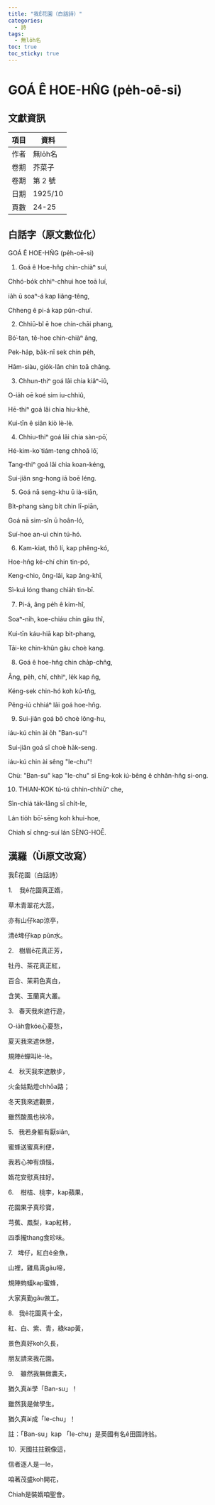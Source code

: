 ```yaml
---
title: "我Ê花園（白話詩）"
categories:
  - 詩
tags:
  - 無lo̍h名
toc: true
toc_sticky: true
---
```


# GOÁ Ê HOE-HN̂G (pe̍h-oē-si)

## 文獻資訊

| 項目 | 資料 |
|---|---|
| 作者 | 無lo̍h名 |
| 卷期 | 芥菜子 |
| 卷期 | 第 2 號 |
| 日期 | 1925/10 |
| 頁數 | 24-25 |

## 白話字（原文數位化）

GOÁ Ê HOE-HN̂G (pe̍h-oē-si)

1. Goá ê Hoe-hn̂g chin-chiàⁿ suí,

Chhó-bo̍k chhiⁿ-chhuì hoe toā luí,

ia̍h ū soaⁿ-á kap liâng-têng,

Chheng ê pi-á kap pûn-chuí.

2. Chhiū-bî ē hoe chin-chāi phang,

Bó͘-tan, tê-hoe chin-chiàⁿ âng,

Pek-ha̍p, ba̍k-nī sek chin pe̍h,

Hâm-siàu, gio̍k-lân chin toā châng.

3. Chhun-thiⁿ goá lâi chia kiâⁿ-iû,

O-ia̍h oē koé sim iu-chhiû,

Hē-thiⁿ goá lâi chia hiu-khè,

Kui-tīn ê siân kiò lè-lè.

4. Chhiu-thiⁿ goá lâi chia sàn-pō͘,

Hé-kim-ko͘ tiám-teng chhoā lō͘,

Tang-thiⁿ goá lâi chia koan-kéng,

Sui-jiân sng-hong iā boē léng.

5. Goá nā seng-khu ū ià-siān,

Bi̍t-phang sàng bi̍t chin lī-piān,

Goá nā sim-sîn ū hoân-ló,

Suí-hoe an-uì chin tú-hó.

6. Kam-kiat, thô lí, kap phêng-kó,

Hoe-hn̂g ké-chí chin tin-pó,

Keng-chio, ông-lâi, kap âng-khī,

Sì-kuì lóng thang chia̍h tin-bī.

7. Pi-á, âng pe̍h ê kim-hî,

Soaⁿ-ni̍h, koe-chiáu chin gâu thî,

Kui-tīn káu-hiā kap bi̍t-phang,

Tāi-ke chin-khûn gâu choè kang.

8. Goá ê hoe-hn̂g chin cha̍p-chn̂g,

Âng, pe̍h, chí, chhiⁿ, le̍k kap n̂g,

Kéng-sek chin-hó koh kú-tn̂g,

Pêng-iú chhiáⁿ lâi goá hoe-hn̂g.

9. Sui-jiân goá bô choè lông-hu,

iáu-kú chin ài o̍h "Ban-su"!

Sui-jiân goá sī choè ha̍k-seng.

iáu-kú chin ài sêng "Ie-chu"!

Chù: "Ban-su" kap "Ie-chu" sī Eng-kok iú-bêng ê chhân-hn̂g si-ong.

10. THIAN-KOK tú-tú chhin-chhiūⁿ che,

Sìn-chiá ta̍k-lâng sī chi̍t-le,

Lán tio̍h bō͘-sēng koh khui-hoe,

Chiah sī chng-suí lán SÈNG-HOĒ.

## 漢羅（Ùi原文改寫）

我Ê花園（白話詩）

1.    我ê花園真正媠，

草木青翠花大蕊，

亦有山仔kap涼亭，

清ê埤仔kap pûn水。

2.   樹眉ē花真正芳，

牡丹、茶花真正紅，

百合、茉莉色真白，

含笑、玉蘭真大叢。

3.   春天我來遮行遊，

O-ia̍h會kóe心憂愁，

夏天我來遮休憩，

規陣ê蟬叫lè-lè。

4.   秋天我來遮散步，

火金姑點燈chhōa路；

冬天我來遮觀景，

雖然酸風也袂冷。

5.   我若身軀有厭siān,

蜜蜂送蜜真利便，

我若心神有煩惱，

媠花安慰真拄好。

6.    柑桔、桃李，kap蘋果，

花園果子真珍寶，

芎蕉、鳳梨，kap紅柿，

四季攏thang食珍味。

7.   埤仔，紅白ê金魚，

山裡，雞鳥真gâu啼，

規陣蚼蟻kap蜜蜂，

大家真勤gâu做工。

8.   我ê花園真十全，

紅、白、紫、青，綠kap黃，

景色真好koh久長，

朋友請來我花園。

9.    雖然我無做農夫，

猶久真ài學「Ban-su」！

雖然我是做學生。

猶久真ài成「Ie-chu」！

註：「Ban-su」kap 「Ie-chu」是英國有名ê田園詩翁。

10.  天國拄拄親像這，

信者逐人是一le，

咱著茂盛koh開花，

Chiah是裝媠咱聖會。
